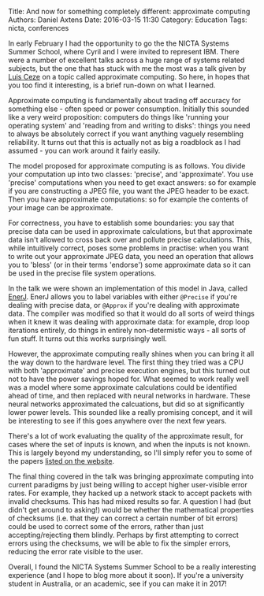 Title: And now for something completely different: approximate computing
Authors: Daniel Axtens
Date: 2016-03-15 11:30
Category: Education
Tags: nicta, conferences

In early February I had the opportunity to go the the NICTA Systems Summer School, where Cyril and I were invited to represent IBM. There were a number of excellent talks across a huge range of systems related subjects, but the one that has stuck with me the most was a talk given by [Luis Ceze](http://homes.cs.washington.edu/~luisceze/)  on a topic called approximate computing. So here, in hopes that you too find it interesting, is a brief run-down on what I learned.

Approximate computing is fundamentally about trading off accuracy for something else - often speed or power consumption. Initially this sounded like a very weird proposition: computers do things like 'running your operating system' and 'reading from and writing to disks': things you need to always be absolutely correct if you want anything vaguely resembling reliability. It turns out that this is actually not as big a roadblock as I had assumed - you can work around it fairly easily.

The model proposed for approximate computing is as follows. You divide your computation up into two classes: 'precise', and 'approximate'. You use 'precise' computations when you need to get exact answers: so for example if you are constructing a JPEG file, you want the JPEG header to be exact. Then you have approximate computations: so for example the contents of your image can be approximate.

For correctness, you have to establish some boundaries: you say that precise data can be used in approximate calculations, but that approximate data isn't allowed to cross back over and pollute precise calculations. This, while intuitively correct, poses some problems in practise: when you want to write out your approximate JPEG data, you need an operation that allows you to 'bless' (or in their terms 'endorse') some approximate data so it can be used in the precise file system operations.

In the talk we were shown an implementation of this model in Java, called [EnerJ](http://sampa.cs.washington.edu/research/approximation/enerj.html). EnerJ allows you to label variables with either `@Precise` if you're dealing with precise data, or `@Approx` if you're dealing with approximate data. The compiler was modified so that it would do all sorts of weird things when it knew it was dealing with approximate data: for example, drop loop iterations entirely, do things in entirely non-determistic ways - all sorts of fun stuff. It turns out this works surprisingly well.

However, the approximate computing really shines when you can bring it all the way down to the hardware level. The first thing they tried was a CPU with both 'approximate' and precise execution engines, but this turned out not to have the power savings hoped for. What seemed to work really well was a model where some approximate calculations could be identified ahead of time, and then replaced with neural networks in hardware. These neural networks approximated the calcuations, but did so at significantly lower power levels. This sounded like a really promising concept, and it will be interesting to see if this goes anywhere over the next few years.

There's a lot of work evaluating the quality of the approximate result, for cases where the set of inputs is known, and when the inputs is not known. This is largely beyond my understanding, so I'll simply refer you to some of the papers [listed on the website](http://sampa.cs.washington.edu/research/approximation/enerj.html).

The final thing covered in the talk was bringing approximate computing into current paradigms by just being willing to accept higher user-visible error rates. For example, they hacked up a network stack to accept packets with invalid checksums. This has had mixed results so far. A question I had (but didn't get around to asking!) would be whether the mathematical properties of checksums (i.e. that they can correct a certain number of bit errors) could be used to correct some of the errors, rather than just accepting/rejecting them blindly. Perhaps by first attempting to correct errors using the checksums, we will be able to fix the simpler errors, reducing the error rate visible to the user.

Overall, I found the NICTA Systems Summer School to be a really interesting experience (and I hope to blog more about it soon). If you're a university student in Australia, or an academic, see if you can make it in 2017!

